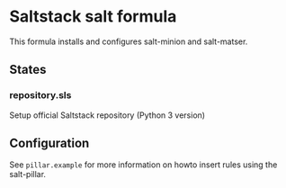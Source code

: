 # Saltstack salt formula

This formula installs and configures salt-minion and salt-matser.

## States

### repository.sls

Setup official Saltstack repository (Python 3 version)

## Configuration

See `pillar.example` for more information on howto insert rules using the salt-pillar.
